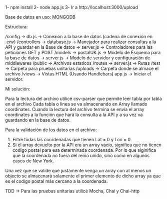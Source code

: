 1- npm install
2- node app.js
3- Ir a http://localhost:3000/upload

Base de datos en uso: MONGODB

Estructura: 

/config
   -> db.js -> Conexión a la base de datos (cadena de conexión en .env)
/controllers
   -> database.js -> Manejador para realizar consultas a la API y guardar en la Base de datos
   -> server.js -> Controladores para las peticiones GET y POST
/models
   -> postalUK.js -> Modelo de Esquema para la base de datos
   -> server.js -> Modelo de servidor y configuración de middlewares
/public -> Archivos estaticos
/routes 
   -> server.js -> Rutas
/test -> Carpeta para pruebas unitarias
/uploads -> Carpeta donde se almace el archivo 
/views -> Vistas HTML (Usando Handlebars)
app.js -> Iniciar el servidor.



Mi solución:

Para la lectura del archivo utilicé csv-parser que permite leer tabla por tabla en el archivo
Cada tabla o linea se va almacenando en Array llamado coordinates.
Cuando la lectura del archivo termina se envia el array coordinates a la función que hará la 
consulta a la API y a su vez va guardando en la base de datos.

Para la validación de los datos en el archivo:
1) Filtre todas las coordenadas que tienen Lat = 0 y Lon = 0.
2) Si el array devuelto por la API era un array vacio, significa que no tienen 
codigo postal para esa determinada coordenada. Por lo que siginifica que la coordenada 
no fuera del reino unido, sino como en algunos casos de New York.

Una vez que se valide que justamente venga un array con al menos un objecto se almacenará solamente 
el primer elemento de dicho array ya que es el codigo postal más cercano a la coordenada.

TDD -> Para las pruebas unitarias utilicé Mocha, Chai y Chai-http